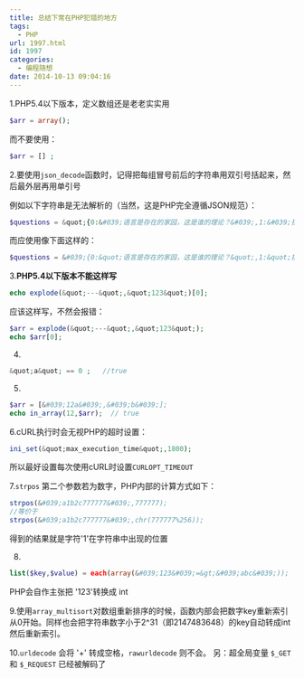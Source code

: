 ```yaml
---
title: 总结下常在PHP犯错的地方
tags:
  - PHP
url: 1997.html
id: 1997
categories:
  - 编程随想
date: 2014-10-13 09:04:16
---
```


1.PHP5.4以下版本，定义数组还是老老实实用
```php
$arr = array();
```
而不要使用：
```php
$arr = [] ;
```
2.要使用`json_decode`函数时，记得把每组冒号前后的字符串用双引号括起来，然后最外层再用单引号

例如以下字符串是无法解析的（当然，这是PHP完全遵循JSON规范）：
```php
$questions = &quot;{0:&#039;语言是存在的家园，这是谁的理论？&#039;,1:&#039;描写君子的外表下面哪个不常见？&#039;,2:&#039;君王要想使人信服须具备&#039;}&quot;;
```
而应使用像下面这样的：
```php
$questions = &#039;{0:&quot;语言是存在的家园，这是谁的理论？&quot;,1:&quot;描写君子的外表下面哪个不常见？&quot;,2:&quot;君王要想使人信服须具备&quot;}&#039;;
```
3.**PHP5.4以下版本不能这样写**
```php
echo explode(&quot;---&quot;,&quot;123&quot;)[0];
```
应该这样写，不然会报错：
```php
$arr = explode(&quot;---&quot;,&quot;123&quot;);
echo $arr[0];
```
4.
```php
&quot;a&quot; == 0 ;   //true
```
5.
```php
$arr = [&#039;12a&#039;,&#039;b&#039;];
echo in_array(12,$arr);  // true
```

6.cURL执行时会无视PHP的超时设置：
```php
ini_set(&quot;max_execution_time&quot;,1800);
```
所以最好设置每次使用cURL时设置`CURLOPT_TIMEOUT`

7.`strpos` 第二个参数若为数字，PHP内部的计算方式如下：
```php
strpos(&#039;a1b2c777777&#039;,777777);
//等价于
strpos(&#039;a1b2c777777&#039;,chr(777777%256));
```

得到的结果就是字符'1'在字符串中出现的位置

8. 
```php
list($key,$value) = each(array(&#039;123&#039;=&gt;&#039;abc&#039;));
```
PHP会自作主张把 '123'转换成 int

9.使用`array_multisort`对数组重新排序的时候，函数内部会把数字key重新索引从0开始。同样也会把字符串数字小于2^31（即2147483648）的key自动转成int然后重新索引。

10.`urldecode` 会将 '+' 转成空格，`rawurldecode` 则不会。 另：超全局变量 `$_GET` 和 `$_REQUEST` 已经被解码了